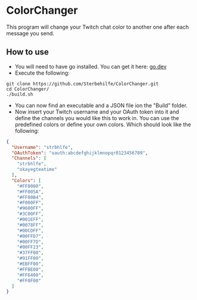 # ColorChanger
This program will change your Twitch chat color to another one after each message you send.
## How to use
- You will need to have go installed. You can get it here: [go.dev](https://go.dev/dl)
- Execute the following:

```shell
git clone https://github.com/Sterbehilfe/ColorChanger.git
cd ColorChanger/
./build.sh
```
- You can now find an executable and a JSON file ion the "Build" folder.
- Now insert your Twitch username and your OAuth token into it and define the channels you would like this to work in. You can use the predefined colors or define your own colors.
  Which should look like the following:

```json
{
  "Username": "strbhlfe",
  "OAuthToken": "oauth:abcdefghijklmnopqr0123456789",
  "Channels": [
    "strbhlfe",
    "okayegteatime"
  ],
  "Colors": [
    "#FF0000",
    "#FF005A",
    "#FF00B4",
    "#F000FF",
    "#9600FF",
    "#3C00FF",
    "#001EFF",
    "#0078FF",
    "#00CDFF",
    "#00FFD7",
    "#00FF7D",
    "#00FF23",
    "#37FF00",
    "#91FF00",
    "#EBFF00",
    "#FFBE00",
    "#FF6400",
    "#FF0F00"
  ]
}
```
